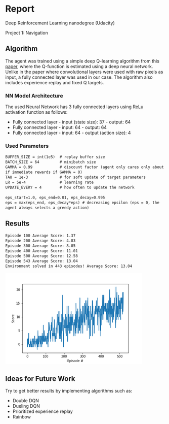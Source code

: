 [//]: # (Image References)

[image1]: https://github.com/ga32riv/Navigation-Project-1/blob/main/Score%20plot.png "Score plot"

# Report

Deep Reinforcement Learning nanodegree (Udacity)

Project 1: Navigation

## Algorithm

The agent was trained using a simple deep Q-learning algorithm from this [paper](https://storage.googleapis.com/deepmind-media/dqn/DQNNaturePaper.pdf), where the Q-function is estimated using a deep neural network. Unlike in the paper where convolutional layers were used with raw pixels as input, a fully connected layer was used in our case. The algorithm also includes experience replay and fixed Q targets.


### NN Model Architecture
The used Neural Network has 3 fully connected layers using ReLu activation function as follows:

- Fully connected layer - input (state size): 37 - output: 64
- Fully connected layer - input: 64 - output: 64
- Fully connected layer - input: 64 - output (action size): 4

### Used Parameters

    BUFFER_SIZE = int(1e5)  # replay buffer size
    BATCH_SIZE = 64         # minibatch size
    GAMMA = 0.99            # discount factor (agent only cares only about if immediate rewards if GAMMA = 0)
    TAU = 1e-3              # for soft update of target parameters
    LR = 5e-4               # learning rate 
    UPDATE_EVERY = 4        # how often to update the network

    eps_start=1.0, eps_end=0.01, eps_decay=0.995
    eps = max(eps_end, eps_decay*eps) # decreasing epsilon (eps = 0, the agent always selects a greedy action)

## Results
```
Episode 100	Average Score: 1.37
Episode 200	Average Score: 4.83
Episode 300	Average Score: 8.05
Episode 400	Average Score: 11.01
Episode 500	Average Score: 12.58
Episode 543	Average Score: 13.04
Environment solved in 443 episodes!	Average Score: 13.04
```
![Score plot][image1]

## Ideas for Future Work

Try to get better results by implementing algorithms such as:
- Double DQN
- Dueling DQN
- Prioritized experience replay
- Rainbow
